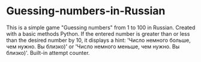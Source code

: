 # Guessing-numbers-in-Russian
This is a simple game "Guessing numbers" from 1 to 100 in  Russian. 
Created with a basic methods Python. If the entered number is greater than or less than the desired number by 10, it displays a hint: 'Число немного больше, чем нужно. Вы близко)' or 'Число немного меньше, чем нужно. Вы близко)'. Built-in attempt counter.
